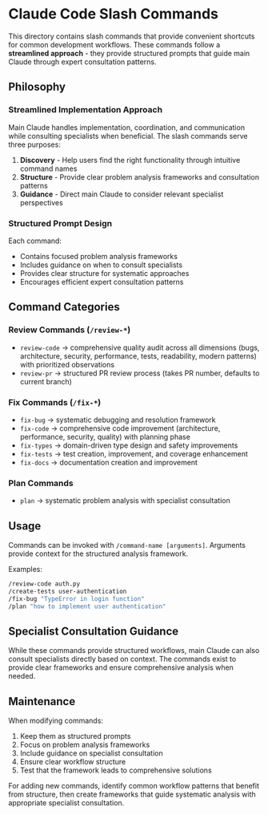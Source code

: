 # Claude Code Slash Commands

This directory contains slash commands that provide convenient shortcuts for common development workflows. These commands follow a **streamlined approach** - they provide structured prompts that guide main Claude through expert consultation patterns.

## Philosophy

### Streamlined Implementation Approach

Main Claude handles implementation, coordination, and communication while consulting specialists when beneficial. The slash commands serve three purposes:

1. **Discovery** - Help users find the right functionality through intuitive command names
2. **Structure** - Provide clear problem analysis frameworks and consultation patterns
3. **Guidance** - Direct main Claude to consider relevant specialist perspectives

### Structured Prompt Design

Each command:
- Contains focused problem analysis frameworks
- Includes guidance on when to consult specialists
- Provides clear structure for systematic approaches
- Encourages efficient expert consultation patterns

## Command Categories

### Review Commands (`/review-*`)
- `review-code` → comprehensive quality audit across all dimensions (bugs, architecture, security, performance, tests, readability, modern patterns) with prioritized observations
- `review-pr` → structured PR review process (takes PR number, defaults to current branch)

### Fix Commands (`/fix-*`)
- `fix-bug` → systematic debugging and resolution framework
- `fix-code` → comprehensive code improvement (architecture, performance, security, quality) with planning phase
- `fix-types` → domain-driven type design and safety improvements
- `fix-tests` → test creation, improvement, and coverage enhancement
- `fix-docs` → documentation creation and improvement

### Plan Commands
- `plan` → systematic problem analysis with specialist consultation

## Usage

Commands can be invoked with `/command-name [arguments]`. Arguments provide context for the structured analysis framework.

Examples:
```bash
/review-code auth.py
/create-tests user-authentication
/fix-bug "TypeError in login function"
/plan "how to implement user authentication"
```

## Specialist Consultation Guidance

While these commands provide structured workflows, main Claude can also consult specialists directly based on context. The commands exist to provide clear frameworks and ensure comprehensive analysis when needed.

## Maintenance

When modifying commands:
1. Keep them as structured prompts
2. Focus on problem analysis frameworks
3. Include guidance on specialist consultation
4. Ensure clear workflow structure
5. Test that the framework leads to comprehensive solutions

For adding new commands, identify common workflow patterns that benefit from structure, then create frameworks that guide systematic analysis with appropriate specialist consultation.